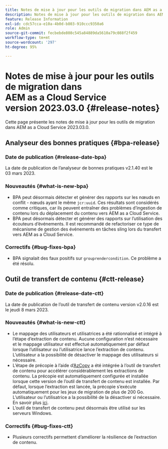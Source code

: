 ```yaml
---
title: Notes de mise à jour pour les outils de migration dans AEM as a Cloud Service version 2023.03.0
description: Notes de mise à jour pour les outils de migration dans AEM as a Cloud Service version 2023.03.0
feature: Release Information
exl-id: cdc57cca-e10a-4b0d-b803-910ccc9350a6
role: Admin
source-git-commit: fecbebde808c545a84889da5610a79c088f2f459
workflow-type: tm+mt
source-wordcount: '297'
ht-degree: 95%

---
```


# Notes de mise à jour pour les outils de migration dans AEM as a Cloud Service version 2023.03.0 {#release-notes}

Cette page présente les notes de mise à jour pour les outils de migration dans AEM as a Cloud Service 2023.03.0.

## Analyseur des bonnes pratiques {#bpa-release}

### Date de publication {#release-date-bpa}

La date de publication de l’analyseur de bonnes pratiques v2.1.40 est le 03 mars 2023.

### Nouveautés {#what-is-new-bpa}

* BPA peut désormais détecter et générer des rapports sur les nœuds en conflit - nœuds ayant le même `jcr:uuid`. Ces résultats sont considérés comme critiques, car ils peuvent entraîner des problèmes d’ingestion de contenu lors du déplacement du contenu vers AEM as a Cloud Service.
* BPA peut désormais détecter et générer des rapports sur l’utilisation des écouteurs d’événements. Il est recommandé de refactoriser ce type de mécanisme de gestion des événements en tâches sling lors du transfert vers AEM as a Cloud Service.

### Correctifs {#bug-fixes-bpa}

* BPA signalait des faux positifs sur `grouprendercondition`. Ce problème a été résolu.

## Outil de transfert de contenu {#ctt-release}

### Date de publication {#release-date-ctt}

La date de publication de l’outil de transfert de contenu version v2.0.16 est le jeudi 8 mars 2023.

### Nouveautés {#what-is-new-ctt}

* Le mappage des utilisateurs et utilisatrices a été rationnalisé et intégré à l’étape d’extraction de contenu. Aucune configuration n’est nécessaire et le mappage utilisateur est effectué automatiquement par défaut lorsque l’utilisateur ou l’utilisatrice lance l’extraction de contenu. L’utilisateur a la possibilité de désactiver le mappage des utilisateurs si nécessaire.
* L’étape de précopie à l’aide d’[AzCopy](https://learn.microsoft.com/fr-fr/azure/storage/common/storage-use-azcopy-v10) a été intégrée à l’outil de transfert de contenu pour accélérer considérablement les extractions de contenu. La précopie est automatiquement configurée et installée lorsque cette version de l’outil de transfert de contenu est installée. Par défaut, lorsque l’extraction est lancée, la précopie s’exécute automatiquement pour les jeux de migration de plus de 200 Go. L’utilisateur ou l’utilisatrice a la possibilité de la désactiver si nécessaire. En savoir plus [ici](https://experienceleague.adobe.com/docs/experience-manager-cloud-service/content/migration-journey/cloud-migration/content-transfer-tool/handling-large-content-repositories.html?lang=fr).
* L’outil de transfert de contenu peut désormais être utilisé sur les serveurs Windows.

### Correctifs {#bug-fixes-ctt}

* Plusieurs correctifs permettent d’améliorer la résilience de l’extraction de contenu.
